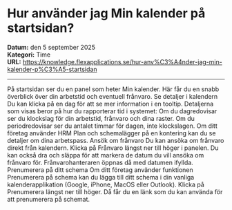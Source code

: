 # Hur använder jag Min kalender på startsidan?

**Datum:** den 5 september 2025  
**Kategori:** Time  
**URL:** https://knowledge.flexapplications.se/hur-anv%C3%A4nder-jag-min-kalender-p%C3%A5-startsidan

---

På startsidan ser du en panel som heter Min kalender. Här får du en snabb överblick över din arbetstid och eventuell frånvaro.
Se detaljer i kalendern
Du kan klicka på en dag för att se mer information i en tooltip. Detaljerna som visas beror på hur du rapporterar tid i systemet:
Om du dagredovisar
ser du klockslag för din arbetstid, frånvaro och dina raster.
Om du periodredovisar
ser du antalet timmar för dagen, inte klockslagen.
Om ditt företag använder HRM Plan
och schemalägger på en kontering kan du se detaljer om dina arbetspass.
Ansök om frånvaro
Du kan ansöka om frånvaro direkt från kalendern.
Klicka på
Frånvaro
längst ner till höger i panelen.
Du kan också dra och släppa för att markera de datum du vill ansöka om frånvaro för. Frånvarohanteraren öppnas då med datumen ifyllda.
Prenumerera på ditt schema
Om ditt företag använder funktionen
Prenumerera på schema
kan du lägga till ditt schema i din vanliga kalenderapplikation (Google, iPhone, MacOS eller Outlook).
Klicka på
Prenumerera
längst ner till höger. Då får du en länk som du kan använda för att prenumerera på schemat.

